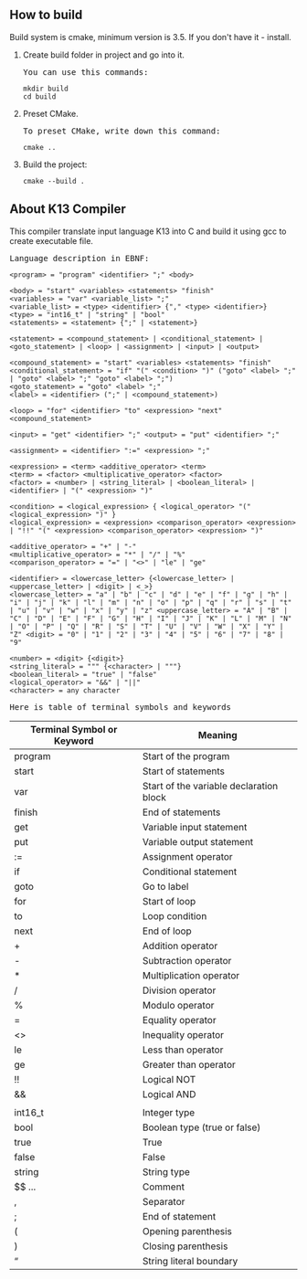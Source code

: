 ## How to build
Build system is cmake, minimum version is 3.5. If you don't have it - install.
1. Create build folder in project and go into it.
    <pre>You can use this commands:</pre>
    ```
    mkdir build
    cd build
    ```

2. Preset CMake.
    <pre>To preset CMake, write down this command:</pre>
    ```
    cmake ..
    ```

3. Build the project:
    ```
    cmake --build .
    ```

## About K13 Compiler
This compiler translate input language K13 into C and build it using gcc to create executable file.
<pre>Language description in EBNF:</pre>

```
<program> = "program" <identifier> ";" <body>

<body> = "start" <variables> <statements> "finish" 
<variables> = "var" <variable_list> ";" 
<variable_list> = <type> <identifier> {"," <type> <identifier>} 
<type> = "int16_t" | "string" | "bool"
<statements> = <statement> {";" | <statement>} 

<statement> = <compound_statement> | <conditional_statement> | <goto_statement> | <loop> | <assignment> | <input> | <output>

<compound_statement> = "start" <variables> <statements> "finish" 
<conditional_statement> = "if" "(" <condition> ")" ("goto" <label> ";" | "goto" <label> ";" "goto" <label> ";") 
<goto_statement> = "goto" <label> ";" 
<label> = <identifier> (";" | <compound_statement>)

<loop> = "for" <identifier> "to" <expression> "next" <compound_statement>

<input> = "get" <identifier> ";" <output> = "put" <identifier> ";"

<assignment> = <identifier> ":=" <expression> ";"

<expression> = <term> <additive_operator> <term> 
<term> = <factor> <multiplicative_operator> <factor> 
<factor> = <number> | <string_literal> | <boolean_literal> | <identifier> | "(" <expression> ")"

<condition> = <logical_expression> { <logical_operator> "(" <logical_expression> ")" } 
<logical_expression> = <expression> <comparison_operator> <expression> | "!!" "(" <expression> <comparison_operator> <expression> ")" 

<additive_operator> = "+" | "-" 
<multiplicative_operator> = "*" | "/" | "%" 
<comparison_operator> = "=" | "<>" | "le" | "ge"

<identifier> = <lowercase_letter> {<lowercase_letter> | <uppercase_letter> | <digit> | <_>} 
<lowercase_letter> = "a" | "b" | "c" | "d" | "e" | "f" | "g" | "h" | "i" | "j" | "k" | "l" | "m" | "n" | "o" | "p" | "q" | "r" | "s" | "t" | "u" | "v" | "w" | "x" | "y" | "z" <uppercase_letter> = "A" | "B" | "C" | "D" | "E" | "F" | "G" | "H" | "I" | "J" | "K" | "L" | "M" | "N" | "O" | "P" | "Q" | "R" | "S" | "T" | "U" | "V" | "W" | "X" | "Y" | "Z" <digit> = "0" | "1" | "2" | "3" | "4" | "5" | "6" | "7" | "8" | "9" 

<number> = <digit> {<digit>} 
<string_literal> = """ {<character> | """} 
<boolean_literal> = "true" | "false" 
<logical_operator> = "&&" | "||" 
<character> = any character
```
<pre>Here is table of terminal symbols and keywords</pre>

| Terminal Symbol or Keyword | Meaning                          |
| -------------------------- | -------------------------------- |
| program                    | Start of the program             |
| start                      | Start of statements              |
| var                        | Start of the variable declaration block |
| finish                     | End of statements                |
| get                        | Variable input statement         |
| put                        | Variable output statement        |
| :=                         | Assignment operator              |
| if                         | Conditional statement            |
| goto                       | Go to label                      |
| for                        | Start of loop                    |
| to                         | Loop condition                   |
| next                       | End of loop                      |
| +                          | Addition operator                |
| -                          | Subtraction operator             |
| *                          | Multiplication operator          |
| /                          | Division operator                |
| %                          | Modulo operator                  |
| =                          | Equality operator                |
| <>                         | Inequality operator              |
| le                         | Less than operator               |
| ge                         | Greater than operator            |
| !!                         | Logical NOT                      |
| &&                         | Logical AND                      |
| ||                         | Logical OR                       |
| int16_t                    | Integer type                     |
| bool                       | Boolean type (true or false)     |
| true                       | True                             |
| false                      | False                            |
| string                     | String type                      |
| $$ ...                     | Comment                          |
| ,                          | Separator                        |
| ;                          | End of statement                 |
| (                          | Opening parenthesis              |
| )                          | Closing parenthesis              |
| “                          | String literal boundary          |